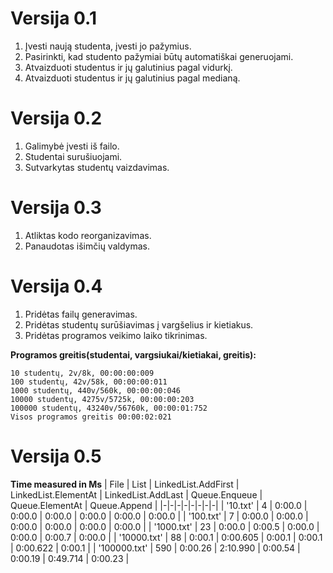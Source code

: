 # Versija 0.1

1. Įvesti naują studenta, įvesti jo pažymius.
2. Pasirinkti, kad studento pažymiai būtų automatiškai generuojami.
3. Atvaizduoti studentus ir jų galutinius pagal vidurkį.
4. Atvaizduoti studentus ir jų galutinius pagal medianą.


# Versija 0.2

1. Galimybė įvesti iš failo.
2. Studentai surušiuojami.
3. Sutvarkytas studentų vaizdavimas.


# Versija 0.3

1. Atliktas kodo reorganizavimas.
2. Panaudotas išimčių valdymas.

# Versija 0.4

1. Pridėtas failų generavimas.
2. Pridėtas studentų surūšiavimas į vargšelius ir kietiakus.
3. Pridėtas programos veikimo laiko tikrinimas.

**Programos greitis(studentai, vargsiukai/kietiakai, greitis):**
```
10 studentų, 2v/8k, 00:00:00:009
100 studentų, 42v/58k, 00:00:00:011
1000 studentų, 440v/560k, 00:00:00:046
10000 studentų, 4275v/5725k, 00:00:00:203
100000 studentų, 43240v/56760k, 00:00:01:752
Visos programos greitis 00:00:02:021
```

# Versija 0.5

**Time measured in Ms**
|          File          |        List         |  LinkedList.AddFirst   |  LinkedList.ElementAt  |   LinkedList.AddLast   |     Queue.Enqueue      |    Queue.ElementAt     |      Queue.Append      |
|-|-|-|-|-|-|-|-|
|        '10.txt'        |         4         |         0:00.0         |         0:00.0         |         0:00.0         |         0:00.0         |         0:00.0         |         0:00.0         |
|       '100.txt'        |         7         |         0:00.0         |         0:00.0         |         0:00.0         |         0:00.0         |         0:00.0         |         0:00.0         |
|       '1000.txt'       |         23         |         0:00.0         |         0:00.5         |         0:00.0         |         0:00.0         |         0:00.7         |         0:00.0         |
|      '10000.txt'       |         88         |         0:00.1         |        0:00.605        |         0:00.1         |         0:00.1         |        0:00.622        |         0:00.1         |
|      '100000.txt'      |        590         |        0:00.26         |        2:10.990        |        0:00.54         |        0:00.19         |        0:49.714        |        0:00.23         |

